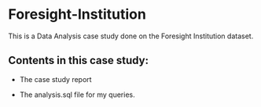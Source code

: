 # Foresight-Institution

This is a Data Analysis case study done on the Foresight Institution dataset.

## Contents in this case study:

* The case study report

* The analysis.sql file for my queries.
